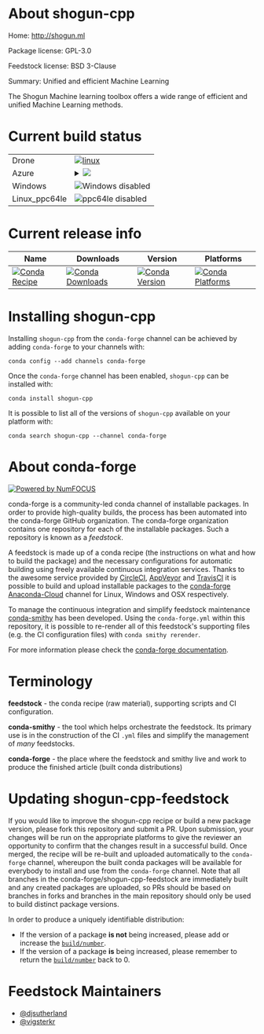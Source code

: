 About shogun-cpp
================

Home: http://shogun.ml

Package license: GPL-3.0

Feedstock license: BSD 3-Clause

Summary: Unified and efficient Machine Learning

The Shogun Machine learning toolbox offers a wide range of efficient and
unified Machine Learning methods.


Current build status
====================


<table><tr>
    <td>Drone</td>
    <td>
      <a href="https://cloud.drone.io/conda-forge/shogun-cpp-feedstock">
        <img alt="linux" src="https://img.shields.io/drone/build/conda-forge/shogun-cpp-feedstock/master.svg?label=Linux">
      </a>
    </td>
  </tr>
    
  <tr>
    <td>Azure</td>
    <td>
      <details>
        <summary>
          <a href="https://dev.azure.com/conda-forge/feedstock-builds/_build/latest?definitionId=1907&branchName=master">
            <img src="https://dev.azure.com/conda-forge/feedstock-builds/_apis/build/status/shogun-cpp-feedstock?branchName=master">
          </a>
        </summary>
        <table>
          <thead><tr><th>Variant</th><th>Status</th></tr></thead>
          <tbody><tr>
              <td>linux_aarch64_bla_vendorGeneric</td>
              <td>
                <a href="https://dev.azure.com/conda-forge/feedstock-builds/_build/latest?definitionId=1907&branchName=master">
                  <img src="https://dev.azure.com/conda-forge/feedstock-builds/_apis/build/status/shogun-cpp-feedstock?branchName=master&jobName=linux&configuration=linux_aarch64_bla_vendorGeneric" alt="variant">
                </a>
              </td>
            </tr><tr>
              <td>linux_aarch64_bla_vendorIntel</td>
              <td>
                <a href="https://dev.azure.com/conda-forge/feedstock-builds/_build/latest?definitionId=1907&branchName=master">
                  <img src="https://dev.azure.com/conda-forge/feedstock-builds/_apis/build/status/shogun-cpp-feedstock?branchName=master&jobName=linux&configuration=linux_aarch64_bla_vendorIntel" alt="variant">
                </a>
              </td>
            </tr><tr>
              <td>linux_bla_vendorGeneric</td>
              <td>
                <a href="https://dev.azure.com/conda-forge/feedstock-builds/_build/latest?definitionId=1907&branchName=master">
                  <img src="https://dev.azure.com/conda-forge/feedstock-builds/_apis/build/status/shogun-cpp-feedstock?branchName=master&jobName=linux&configuration=linux_bla_vendorGeneric" alt="variant">
                </a>
              </td>
            </tr><tr>
              <td>linux_bla_vendorIntel</td>
              <td>
                <a href="https://dev.azure.com/conda-forge/feedstock-builds/_build/latest?definitionId=1907&branchName=master">
                  <img src="https://dev.azure.com/conda-forge/feedstock-builds/_apis/build/status/shogun-cpp-feedstock?branchName=master&jobName=linux&configuration=linux_bla_vendorIntel" alt="variant">
                </a>
              </td>
            </tr><tr>
              <td>osx_bla_vendorGeneric</td>
              <td>
                <a href="https://dev.azure.com/conda-forge/feedstock-builds/_build/latest?definitionId=1907&branchName=master">
                  <img src="https://dev.azure.com/conda-forge/feedstock-builds/_apis/build/status/shogun-cpp-feedstock?branchName=master&jobName=osx&configuration=osx_bla_vendorGeneric" alt="variant">
                </a>
              </td>
            </tr><tr>
              <td>osx_bla_vendorIntel</td>
              <td>
                <a href="https://dev.azure.com/conda-forge/feedstock-builds/_build/latest?definitionId=1907&branchName=master">
                  <img src="https://dev.azure.com/conda-forge/feedstock-builds/_apis/build/status/shogun-cpp-feedstock?branchName=master&jobName=osx&configuration=osx_bla_vendorIntel" alt="variant">
                </a>
              </td>
            </tr>
          </tbody>
        </table>
      </details>
    </td>
  </tr>
  <tr>
    <td>Windows</td>
    <td>
      <img src="https://img.shields.io/badge/Windows-disabled-lightgrey.svg" alt="Windows disabled">
    </td>
  </tr>
  <tr>
    <td>Linux_ppc64le</td>
    <td>
      <img src="https://img.shields.io/badge/ppc64le-disabled-lightgrey.svg" alt="ppc64le disabled">
    </td>
  </tr>
</table>

Current release info
====================

| Name | Downloads | Version | Platforms |
| --- | --- | --- | --- |
| [![Conda Recipe](https://img.shields.io/badge/recipe-shogun--cpp-green.svg)](https://anaconda.org/conda-forge/shogun-cpp) | [![Conda Downloads](https://img.shields.io/conda/dn/conda-forge/shogun-cpp.svg)](https://anaconda.org/conda-forge/shogun-cpp) | [![Conda Version](https://img.shields.io/conda/vn/conda-forge/shogun-cpp.svg)](https://anaconda.org/conda-forge/shogun-cpp) | [![Conda Platforms](https://img.shields.io/conda/pn/conda-forge/shogun-cpp.svg)](https://anaconda.org/conda-forge/shogun-cpp) |

Installing shogun-cpp
=====================

Installing `shogun-cpp` from the `conda-forge` channel can be achieved by adding `conda-forge` to your channels with:

```
conda config --add channels conda-forge
```

Once the `conda-forge` channel has been enabled, `shogun-cpp` can be installed with:

```
conda install shogun-cpp
```

It is possible to list all of the versions of `shogun-cpp` available on your platform with:

```
conda search shogun-cpp --channel conda-forge
```


About conda-forge
=================

[![Powered by NumFOCUS](https://img.shields.io/badge/powered%20by-NumFOCUS-orange.svg?style=flat&colorA=E1523D&colorB=007D8A)](http://numfocus.org)

conda-forge is a community-led conda channel of installable packages.
In order to provide high-quality builds, the process has been automated into the
conda-forge GitHub organization. The conda-forge organization contains one repository
for each of the installable packages. Such a repository is known as a *feedstock*.

A feedstock is made up of a conda recipe (the instructions on what and how to build
the package) and the necessary configurations for automatic building using freely
available continuous integration services. Thanks to the awesome service provided by
[CircleCI](https://circleci.com/), [AppVeyor](https://www.appveyor.com/)
and [TravisCI](https://travis-ci.com/) it is possible to build and upload installable
packages to the [conda-forge](https://anaconda.org/conda-forge)
[Anaconda-Cloud](https://anaconda.org/) channel for Linux, Windows and OSX respectively.

To manage the continuous integration and simplify feedstock maintenance
[conda-smithy](https://github.com/conda-forge/conda-smithy) has been developed.
Using the ``conda-forge.yml`` within this repository, it is possible to re-render all of
this feedstock's supporting files (e.g. the CI configuration files) with ``conda smithy rerender``.

For more information please check the [conda-forge documentation](https://conda-forge.org/docs/).

Terminology
===========

**feedstock** - the conda recipe (raw material), supporting scripts and CI configuration.

**conda-smithy** - the tool which helps orchestrate the feedstock.
                   Its primary use is in the construction of the CI ``.yml`` files
                   and simplify the management of *many* feedstocks.

**conda-forge** - the place where the feedstock and smithy live and work to
                  produce the finished article (built conda distributions)


Updating shogun-cpp-feedstock
=============================

If you would like to improve the shogun-cpp recipe or build a new
package version, please fork this repository and submit a PR. Upon submission,
your changes will be run on the appropriate platforms to give the reviewer an
opportunity to confirm that the changes result in a successful build. Once
merged, the recipe will be re-built and uploaded automatically to the
`conda-forge` channel, whereupon the built conda packages will be available for
everybody to install and use from the `conda-forge` channel.
Note that all branches in the conda-forge/shogun-cpp-feedstock are
immediately built and any created packages are uploaded, so PRs should be based
on branches in forks and branches in the main repository should only be used to
build distinct package versions.

In order to produce a uniquely identifiable distribution:
 * If the version of a package **is not** being increased, please add or increase
   the [``build/number``](https://conda.io/docs/user-guide/tasks/build-packages/define-metadata.html#build-number-and-string).
 * If the version of a package **is** being increased, please remember to return
   the [``build/number``](https://conda.io/docs/user-guide/tasks/build-packages/define-metadata.html#build-number-and-string)
   back to 0.

Feedstock Maintainers
=====================

* [@djsutherland](https://github.com/djsutherland/)
* [@vigsterkr](https://github.com/vigsterkr/)

